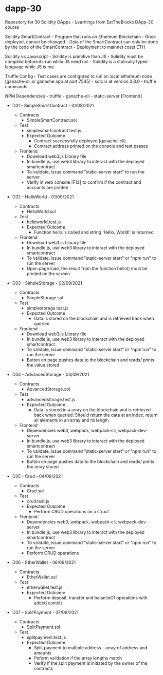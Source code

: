 # dapp-30

Repository for 30 Solidity DApps - Learnings from EatTheBlocks DApp-30 course

Solidity SmartContract 
    - Program that runs on Ethereum Blockchain
    - Once deployed, cannot be changed
    - Data of the SmartContract can only be done by the code of the SmartContract
    - Deployment to mainnet costs ETH

Solidity vs Javascript
    - Solidity is primitive than JS
    - Solidity must be compiled before its run while JS need not
    - Solidity is a statically typed language while JS is not

Truffle Config
    - Test cases are configured to run on local eithereum node [ganache-cli or ganache app at port 7545]
    - solc is at version 0.8.0
    - truffle commands

NPM Dependencies
    - truffle
    - ganache-cli
    - static-server [Frontend]

- D01 - SimpleSmartContract - 31/08/2021


    - Contracts
        - SimpleSmartContract.sol
    - Test
        - simplesmartcontract.test.js
        - Expected Outcome
            - Contract successfully deployed [ganache-cli]
            - Contract address printed on the console and test passes
    - Frontend
        - Download web3.js Library file
        - In bundle.js, use web3 library to interact with the deployed smartcontract
        - To validate, issue command "static-server start" to run the server
        - Verify in web console [F12] to confirm if the contract and accounts are printed

- D02 - HelloWorld - 01/09/2021

    - Contracts
        - HelloWorld.sol
    - Test
        - helloworld.test.js
        - Expected Outcome
            - Function hello is called and string 'Hello, World!' is returned
    - Frontend
        - Download web3.js Library file
        - In bundle.js, use web3 library to interact with the deployed smartcontract
        - To validate, issue command "static-server start" or "npm run" to run the server
        - Upon page load, the result from the function hello() must be printed on the screen

- D03 - SimpleStorage - 02/09/2021

    - Contracts
        - SimpleStorage.sol
    - Test
        - simplestorage.test.js
        - Expected Outcome
            - Data is stored on the blockchain and is retrieved back when queried
    - Frontend
        - Download web3.js Library file
        - In bundle.js, use web3 library to interact with the deployed smartcontract
        - To validate, issue command "static-server start" or "npm run" to run the server
        - Button on page pushes data to the blockchain and reads/ prints the value stored

- D04 - AdvancedStorage - 03/09/2021

    - Contracts
        - AdvancedStorage.sol
    - Test
        - advancedstorage.test.js
        - Expected Outcome
            - Data is stored in a array on the blockchain and is retrieved back when queried. Should return the data at an index, return all elements in an array and its length
    - Frontend
        - Dependencies web3, webpack, webpack-cli, webpack-dev-server
        - In bundle.js, use web3 library to interact with the deployed smartcontract
        - To validate, issue command "static-server start" or "npm run" to run the server
        - Button on page pushes data to the blockchain and reads/ prints the array stored

- D05 - Crud - 04/09/2021

    - Contracts
        - Crud.sol
    - Test
        - crud.test.js
        - Expected Outcome
            - Perform CRUD operations on a struct     
    - Frontend
        - Dependencies web3, webpack, webpack-cli, webpack-dev-server
        - In bundle.js, use web3 library to interact with the deployed smartcontract
        - To validate, issue command "static-server start" or "npm run" to run the server
        - Perform CRUD operations

- D06 - EtherWallet - 06/09/2021

    - Contracts
        - EtherWallet.sol
    - Test
        - etherwallet.test.js
        - Expected Outcome
            - Perform deposit, transfer and balanceOf operations with added contols

- D07 - SplitPayment - 07/09/2021

    - Contracts
        - SplitPayment.sol
    - Test
        - splitpayment.test.js
        - Expected Outcome
            - Split payment to multiple address - array of address and amounts
            - Peform validation if the array lengths match
            - Verify if the split payment is initiated by the owner of the contracts
